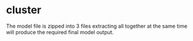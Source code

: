 # cluster

The model file is zipped into 3 files extracting all together at the same time will produce the required final model output.
